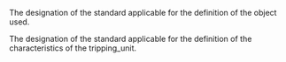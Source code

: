 The designation of the standard applicable for the definition of the object used.

The designation of the standard applicable for the definition of the characteristics of the
tripping_unit.

